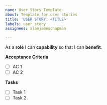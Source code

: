 ```yaml
---
name: User Story Template
about: Template for user stories
title: 'USER STORY: <TITLE>'
labels: user story
assignees: alanjameschapman

---
```


As a **role** I can **capability** so that I can **benefit**.

**Acceptance Criteria**
- [ ] AC 1
- [ ] AC 2

**Tasks**
- [ ] Task 1
- [ ] Task 2
